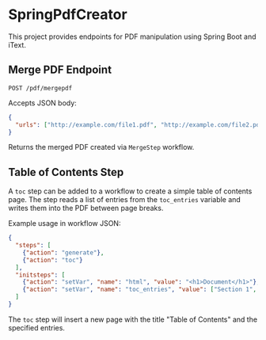 # SpringPdfCreator

This project provides endpoints for PDF manipulation using Spring Boot and iText.

## Merge PDF Endpoint

`POST /pdf/mergepdf`

Accepts JSON body:

```json
{
  "urls": ["http://example.com/file1.pdf", "http://example.com/file2.pdf"]
}
```

Returns the merged PDF created via `MergeStep` workflow.

## Table of Contents Step

A `toc` step can be added to a workflow to create a simple table of contents page.
The step reads a list of entries from the `toc_entries` variable and writes them
into the PDF between page breaks.

Example usage in workflow JSON:

```json
{
  "steps": [
    {"action": "generate"},
    {"action": "toc"}
  ],
  "initsteps": [
    {"action": "setVar", "name": "html", "value": "<h1>Document</h1>"},
    {"action": "setVar", "name": "toc_entries", "value": ["Section 1", "Section 2"]}
  ]
}
```

The `toc` step will insert a new page with the title "Table of Contents" and the
specified entries.
